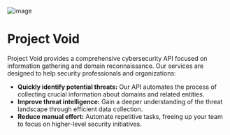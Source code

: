 ![image](https://github.com/user-attachments/assets/16922bda-fa64-41dd-8577-c3898d5e8a85)

# Project Void

Project Void provides a comprehensive cybersecurity API focused on information gathering and domain reconnaissance.  Our services are designed to help security professionals and organizations:

* **Quickly identify potential threats:**  Our API automates the process of collecting crucial information about domains and related entities.
* **Improve threat intelligence:**  Gain a deeper understanding of the threat landscape through efficient data collection.
* **Reduce manual effort:**  Automate repetitive tasks, freeing up your team to focus on higher-level security initiatives.

